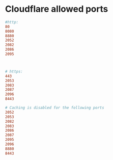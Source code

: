 # Cloudflare allowed ports

```conf
#http:
80
8080
8880
2052
2082
2086
2095



# https:
443
2053
2083
2087
2096
8443

# Caching is disabled for the following ports
2052
2053
2082
2083
2086
2087
2095
2096
8880
8443
​​
```